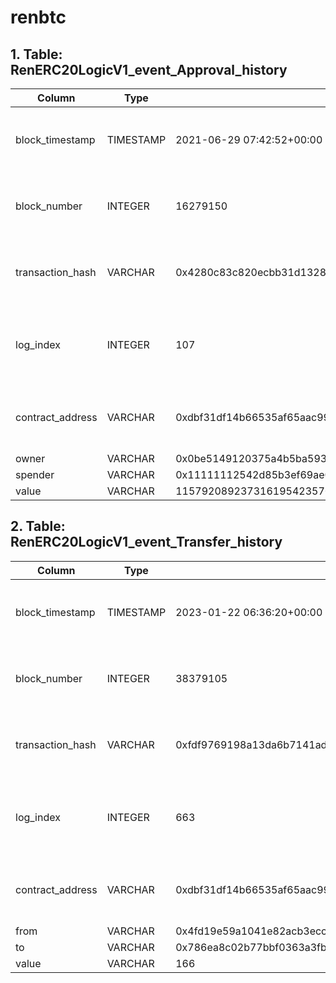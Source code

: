 # renbtc

## 1. Table: RenERC20LogicV1\_event\_Approval\_history

| Column            | Type      | Example                                                                        | Description                                                  |
| ----------------- | --------- | ------------------------------------------------------------------------------ | ------------------------------------------------------------ |
| block\_timestamp  | TIMESTAMP | 2021-06-29 07:42:52+00:00                                                      | Timestamp of the block where this event was emitted          |
| block\_number     | INTEGER   | 16279150                                                                       | The block number where this event was emitted                |
| transaction\_hash | VARCHAR   | 0x4280c83c820ecbb31d1328da8a0c7692f1898048b5a8a1db8cbd96659ed5d059             | Hash of the transactions in which this event was emitted     |
| log\_index        | INTEGER   | 107                                                                            | Integer of the log index position in the block of this event |
| contract\_address | VARCHAR   | 0xdbf31df14b66535af65aac99c32e9ea844e14501                                     | Address of the contract that produced the log                |
| owner             | VARCHAR   | 0x0be5149120375a4b5ba59352d55173c9b0283c3d                                     |                                                              |
| spender           | VARCHAR   | 0x11111112542d85b3ef69ae05771c2dccff4faa26                                     |                                                              |
| value             | VARCHAR   | 115792089237316195423570985008687907853269984665640564039457584007913127701935 |                                                              |

## 2. Table: RenERC20LogicV1\_event\_Transfer\_history

| Column            | Type      | Example                                                            | Description                                                  |
| ----------------- | --------- | ------------------------------------------------------------------ | ------------------------------------------------------------ |
| block\_timestamp  | TIMESTAMP | 2023-01-22 06:36:20+00:00                                          | Timestamp of the block where this event was emitted          |
| block\_number     | INTEGER   | 38379105                                                           | The block number where this event was emitted                |
| transaction\_hash | VARCHAR   | 0xfdf9769198a13da6b7141adeedad8be8a5be32f5b413135d3f07b46114ef9933 | Hash of the transactions in which this event was emitted     |
| log\_index        | INTEGER   | 663                                                                | Integer of the log index position in the block of this event |
| contract\_address | VARCHAR   | 0xdbf31df14b66535af65aac99c32e9ea844e14501                         | Address of the contract that produced the log                |
| from              | VARCHAR   | 0x4fd19e59a1041e82acb3ecc6773ee99913076868                         |                                                              |
| to                | VARCHAR   | 0x786ea8c02b77bbf0363a3fba135e1e3ebb326ec1                         |                                                              |
| value             | VARCHAR   | 166                                                                |                                                              |
